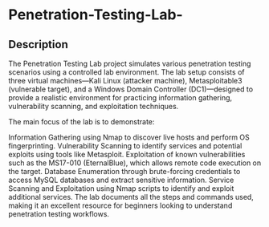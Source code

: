 # Penetration-Testing-Lab-

## Description

The Penetration Testing Lab project simulates various penetration testing scenarios using a controlled lab environment. The lab setup consists of three virtual machines—Kali Linux (attacker machine), Metasploitable3 (vulnerable target), and a Windows Domain Controller (DC1)—designed to provide a realistic environment for practicing information gathering, vulnerability scanning, and exploitation techniques.

The main focus of the lab is to demonstrate:

Information Gathering using Nmap to discover live hosts and perform OS fingerprinting.
Vulnerability Scanning to identify services and potential exploits using tools like Metasploit.
Exploitation of known vulnerabilities such as the MS17-010 (EternalBlue), which allows remote code execution on the target.
Database Enumeration through brute-forcing credentials to access MySQL databases and extract sensitive information.
Service Scanning and Exploitation using Nmap scripts to identify and exploit additional services.
The lab documents all the steps and commands used, making it an excellent resource for beginners looking to understand penetration testing workflows. 


